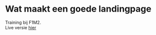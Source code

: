 # Wat maakt een goede landingpage
Training bij F1M2.<br>
Live versie [hier](http://30821.hosts1.ma-cloud.nl/ONT/index/)
